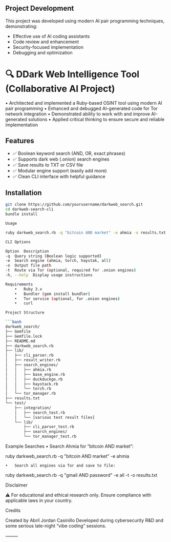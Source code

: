 
## Project Development
This project was developed using modern AI pair programming techniques, demonstrating:
- Effective use of AI coding assistants
- Code review and enhancement
- Security-focused implementation
- Debugging and optimization

# 🔍 DDark Web Intelligence Tool (Collaborative AI Project)

• Architected and implemented a Ruby-based OSINT tool using modern AI pair programming
• Enhanced and debugged AI-generated code for Tor network integration
• Demonstrated ability to work with and improve AI-generated solutions
• Applied critical thinking to ensure secure and reliable implementation

## Features

- ✅ Boolean keyword search (AND, OR, exact phrases)
- ✅ Supports dark web (.onion) search engines
- ✅ Save results to TXT or CSV file
- ✅ Modular engine support (easily add more)
- ✅ Clean CLI interface with helpful guidance

## Installation

```bash
git clone https://github.com/yourusername/darkweb_search.git
cd darkweb-search-cli
bundle install

Usage

ruby darkweb_search.rb -q "bitcoin AND market" -e ahmia -o results.txt

CLI Options

Option	Description
-q	Query string (Boolean logic supported)
-e	Search engine (ahmia, torch, haystak, all)
-o	Output file path
-t	Route via Tor (optional, required for .onion engines)
-h, --help	Display usage instructions

Requirements
	•	Ruby 3.x
	•	Bundler (gem install bundler)
	•	Tor service (optional, for .onion engines)
	•	curl

Project Structure

```bash
darkweb_search/
├── Gemfile
├── Gemfile.lock
├── README.md
├── darkweb_search.rb
├── lib/
│   ├── cli_parser.rb
│   ├── result_writer.rb
│   ├── search_engines/
│   │   ├── ahmia.rb
│   │   ├── base_engine.rb
│   │   ├── duckduckgo.rb
│   │   ├── haystack.rb
│   │   └── torch.rb
│   └── tor_manager.rb
├── results.txt
└── test/
    ├── integration/
    │   ├── search_test.rb
    │   └── [various test result files]
    └── lib/
        ├── cli_parser_test.rb
        ├── search_engines/
        └── tor_manager_test.rb
```

Example Searches
	•	Search Ahmia for “bitcoin AND market”:

ruby darkweb_search.rb -q "bitcoin AND market" -e ahmia


	•	Search all engines via Tor and save to file:

ruby darkweb_search.rb -q "gmail AND password" -e all -t -o results.txt



Disclaimer

⚠️ For educational and ethical research only. Ensure compliance with applicable laws in your country.

Credits

Created by Abril Jordan Casinillo
Developed during cybersecurity R&D and some serious late-night “vibe coding” sessions.

⸻
